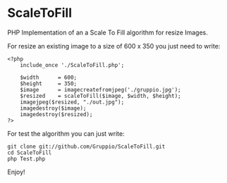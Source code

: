 # ScaleToFill

PHP Implementation of an a Scale To Fill algorithm for resize Images.

For resize an existing image to a size of 600 x 350 you just need to write:

```
<?php
	include_once './ScaleToFill.php';

	$width      = 600;
	$height     = 350;
	$image      = imagecreatefromjpeg('./gruppio.jpg');
	$resized    = scaleToFill($image, $width, $height);
	imagejpeg($resized, "./out.jpg");
    imagedestroy($image);
    imagedestroy($resized);
?>

```


For test the algorithm you can just write:
```
git clone git://github.com/Gruppio/ScaleToFill.git
cd ScaleToFill
php Test.php
```

Enjoy!

